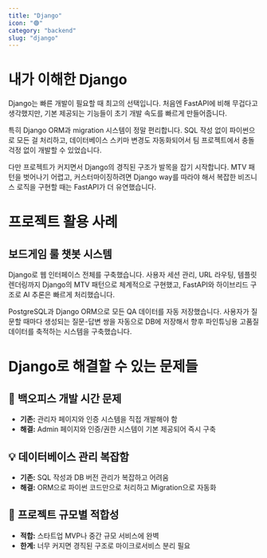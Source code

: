 ```yaml
---
title: "Django"
icon: "🟢"
category: "backend"
slug: "django"
---
```


# 내가 이해한 Django

Django는 빠른 개발이 필요할 때 최고의 선택입니다. 처음엔 FastAPI에 비해 무겁다고 생각했지만, 기본 제공되는 기능들이 초기 개발 속도를 빠르게 만들어줍니다.

특히 Django ORM과 migration 시스템이 정말 편리합니다. SQL 작성 없이 파이썬으로 모든 걸 처리하고, 데이터베이스 스키마 변경도 자동화되어서 팀 프로젝트에서 충돌 걱정 없이 개발할 수 있었습니다.

다만 프로젝트가 커지면서 Django의 경직된 구조가 발목을 잡기 시작합니다. MTV 패턴을 벗어나기 어렵고, 커스터마이징하려면 Django way를 따라야 해서 복잡한 비즈니스 로직을 구현할 때는 FastAPI가 더 유연했습니다.

# 프로젝트 활용 사례

## 보드게임 룰 챗봇 시스템
Django로 웹 인터페이스 전체를 구축했습니다. 사용자 세션 관리, URL 라우팅, 템플릿 렌더링까지 Django의 MTV 패턴으로 체계적으로 구현했고, FastAPI와 하이브리드 구조로 AI 추론은 빠르게 처리했습니다.

PostgreSQL과 Django ORM으로 모든 QA 데이터를 자동 저장했습니다. 사용자가 질문할 때마다 생성되는 질문-답변 쌍을 자동으로 DB에 저장해서 향후 파인튜닝용 고품질 데이터를 축적하는 시스템을 구축했습니다.

# Django로 해결할 수 있는 문제들

## 🚀 백오피스 개발 시간 문제
- **기존:** 관리자 페이지와 인증 시스템을 직접 개발해야 함
- **해결:** Admin 페이지와 인증/권한 시스템이 기본 제공되어 즉시 구축

## 💡 데이터베이스 관리 복잡함
- **기존:** SQL 작성과 DB 버전 관리가 복잡하고 어려움
- **해결:** ORM으로 파이썬 코드만으로 처리하고 Migration으로 자동화

## 🎯 프로젝트 규모별 적합성
- **적합:** 스타트업 MVP나 중간 규모 서비스에 완벽
- **한계:** 너무 커지면 경직된 구조로 마이크로서비스 분리 필요